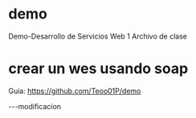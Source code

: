 # demo
Demo-Desarrollo de Servicios Web 1
Archivo de clase

# crear un wes usando soap
Guia: https://github.com/Teoo01P/demo

---modificacion
